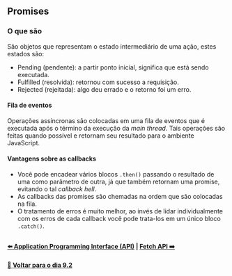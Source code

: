 ## Promises

### O que são
São objetos que representam o estado intermediário de uma ação, estes estados são:
- Pending (pendente): a partir ponto inicial, significa que está sendo executada.
- Fulfilled (resolvida): retornou com sucesso a requisição.
- Rejected (rejeitada): algo deu errado e o retorno foi um erro.

#### Fila de eventos
Operações assíncronas são colocadas em uma fila de eventos que é executada após o término da execução da *main thread*. Tais operações são feitas quando possível e retornam seu resultado para o ambiente JavaScript.

#### Vantagens sobre as callbacks
- Você pode encadear vários blocos `.then()` passando o resultado de uma como parâmetro de outra, já que também retornam uma promise, evitando o tal *callback hell*.
- As callbacks das promises são chemadas na ordem que são colocadas na fila.
- O tratamento de erros é muito melhor, ao invés de lidar individualmente com os erros de cada callback você pode trata-los em um único bloco `.catch()`.

##

#### [:arrow_left: Application Programming Interface (API)](./application-programming-interface-api.md#application-programming-interface-api) | [Fetch API :arrow_right:](./fetch-api.md#fetch-api)

#### [:date: Voltar para o dia 9.2](../#92-javascript-assíncrono---fetch-api-e-asyncawait)
